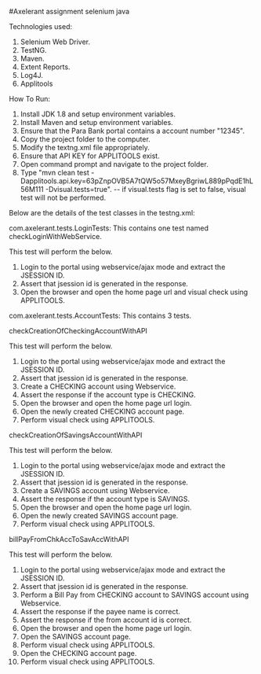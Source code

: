 #Axelerant assignment selenium java

Technologies used:
1. Selenium Web Driver.
2. TestNG.
3. Maven.
4. Extent Reports.
5. Log4J.
6. Applitools

How To Run:
1. Install JDK 1.8 and setup environment variables.
2. Install Maven and setup environment variables.
3. Ensure that the Para Bank portal contains a account number "12345".
4. Copy the project folder to the computer.
5. Modify the textng.xml file appropriately.
6. Ensure that API KEY for APPLITOOLS exist.
7. Open command prompt and navigate to the project folder.
8. Type "mvn clean test -Dapplitools.api.key=63pZnpOVB5A7tQW5o57MxeyBgriwL889pPqdE1hL56M111 -Dvisual.tests=true".
	-- if visual.tests flag is set to false, visual test will not be performed.

Below are the details of the test classes in the testng.xml:

com.axelerant.tests.LoginTests: This contains one test named checkLoginWithWebService.

This test will perform the below.

 1. Login to the portal using webservice/ajax mode and extract the JSESSION ID.
 2. Assert that jsession id is generated in the response.
 3. Open the browser and open the home page url and visual check using APPLITOOLS.
 
com.axelerant.tests.AccountTests: This contains 3 tests.
 
checkCreationOfCheckingAccountWithAPI

 
 This test will perform the below.
 1. Login to the portal using webservice/ajax mode and extract the JSESSION ID.
 2. Assert that jsession id is generated in the response.
 3. Create a CHECKING account using Webservice.
 4. Assert the response if the account type is CHECKING.
 5. Open the browser and open the home page url login.
 6. Open the newly created CHECKING account page.
 7. Perform visual check using APPLITOOLS.
 
 checkCreationOfSavingsAccountWithAPI
 
 
 This test will perform the below.
 1. Login to the portal using webservice/ajax mode and extract the JSESSION ID.
 2. Assert that jsession id is generated in the response.
 3. Create a SAVINGS account using Webservice.
 4. Assert the response if the account type is SAVINGS.
 5. Open the browser and open the home page url login.
 6. Open the newly created SAVINGS account page.
 7. Perform visual check using APPLITOOLS.
 
 
 billPayFromChkAccToSavAccWithAPI
 
 
 This test will perform the below.
 1. Login to the portal using webservice/ajax mode and extract the JSESSION ID.
 2. Assert that jsession id is generated in the response.
 3. Perform a Bill Pay from CHECKING account to SAVINGS account using Webservice.
 4. Assert the response if the payee name is correct.
 5. Assert the response if the from account id is correct.
 6. Open the browser and open the home page url login.
 7. Open the SAVINGS account page.
 8. Perform visual check using APPLITOOLS.
 9. Open the CHECKING account page.
 10. Perform visual check using APPLITOOLS.
